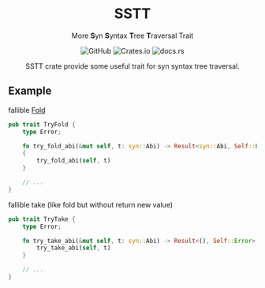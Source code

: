 <center>

# SSTT

More **S**yn **S**yntax **T**ree **T**raversal Trait

![GitHub](https://img.shields.io/github/license/madylab/sstt?style=for-the-badge) ![Crates.io](https://img.shields.io/crates/v/sstt?style=for-the-badge) ![docs.rs](https://img.shields.io/docsrs/sstt?style=for-the-badge)

SSTT crate provide some useful trait for syn syntax tree traversal.
</center>

## Example

fallible [Fold](https://docs.rs/syn/latest/syn/fold/index.html)

```rust
pub trait TryFold {
    type Error;

    fn try_fold_abi(&mut self, t: syn::Abi) -> Result<syn::Abi, Self::Error>
    {
        try_fold_abi(self, t)
    }

    // ...
}
```

fallible take (like fold but without return new value)

```rust
pub trait TryTake {
    type Error;

    fn try_take_abi(&mut self, t: syn::Abi) -> Result<(), Self::Error> {
        try_take_abi(self, t)
    }

    // ...
}
```
